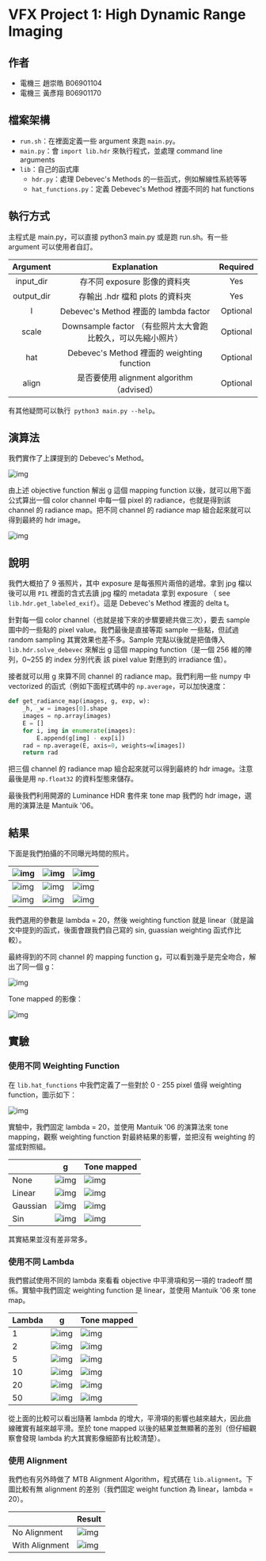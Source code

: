 # VFX Project 1: High Dynamic Range Imaging

## 作者

- 電機三 趙崇皓 B06901104
- 電機三 黃彥翔 B06901170

## 檔案架構

- `run.sh`：在裡面定義一些 argument 來跑 `main.py`。
- `main.py`：會 `import lib.hdr` 來執行程式，並處理 command line arguments
- `lib`：自己的函式庫
  - `hdr.py`：處理 Debevec's Methods 的一些函式，例如解線性系統等等
  - `hat_functions.py`：定義 Debevec's Method 裡面不同的 hat functions

## 執行方式

主程式是 main.py，可以直接 python3 main.py 或是跑 run.sh。有一些 argument 可以使用者自訂。

|  Argument  |                         Explanation                          | Required |
| :--------: | :----------------------------------------------------------: | :------: |
| input_dir  |                 存不同 exposure 影像的資料夾                 |   Yes    |
| output_dir |               存輸出 .hdr 檔和 plots 的資料夾                |   Yes    |
|     l      |            Debevec's Method 裡面的 lambda factor             | Optional |
|   scale    | Downsample factor （有些照片太大會跑比較久，可以先縮小照片） | Optional |
|    hat     |          Debevec's Method 裡面的 weighting function          | Optional |
|   align    |          是否要使用 alignment algorithm（advised）           | Optional |
有其他疑問可以執行` python3 main.py --help`。

## 演算法

我們實作了上課提到的 Debevec's Method。

![img](./images/debevec.png)

由上述 objective function 解出 g 這個 mapping function 以後，就可以用下面公式算出一個 color channel 中每一個 pixel 的 radiance，也就是得到該 channel 的 radiance map。把不同 channel 的 radiance map 組合起來就可以得到最終的 hdr image。

![img](./images/debevec2.png)

## 說明

我們大概拍了 9 張照片，其中 exposure 是每張照片兩倍的遞增。拿到 jpg 檔以後可以用 `PIL` 裡面的含式去讀 jpg 檔的 metadata 拿到 exposure （ see `lib.hdr.get_labeled_exif`）。這是 Debevec's Method 裡面的 delta t。

針對每一個 color channel（也就是接下來的步驟要總共做三次），要去 sample 圖中的一些點的 pixel value。我們最後是直接等距 sample 一些點，但試過 random sampling 其實效果也差不多。Sample 完點以後就是把值傳入 `lib.hdr.solve_debevec` 來解出 g 這個 mapping function（是一個 256 維的陣列，0~255 的 index 分別代表 該 pixel value 對應到的 irradiance 值）。

接者就可以用 g 來算不同 channel 的 radiance map。我們利用一些 numpy 中 vectorized 的函式（例如下面程式碼中的 `np.average`，可以加快速度：

```python
def get_radiance_map(images, g, exp, w):
    _h, _w = images[0].shape
    images = np.array(images)
    E = []
    for i, img in enumerate(images):
        E.append(g[img] - exp[i])
    rad = np.average(E, axis=0, weights=w[images])
    return rad
```

把三個 channel 的 radiance map 組合起來就可以得到最終的 hdr image。注意最後是用 `np.float32` 的資料型態來儲存。

最後我們利用開源的 Luminance HDR 套件來 tone map 我們的 hdr image，選用的演算法是 Mantuik '06。

## 結果

下面是我們拍攝的不同曝光時間的照片。

| ![img](./images/shifted/IMG_6538.JPG) | ![img](./images/shifted/IMG_6539.JPG) | ![img](./images/shifted/IMG_6540.JPG) |
| ------------------------------------- | ------------------------------------- | ------------------------------------- |
| ![img](./images/shifted/IMG_6541.JPG) | ![img](./images/shifted/IMG_6542.JPG) | ![img](./images/shifted/IMG_6543.JPG) |
| ![img](./images/shifted/IMG_6544.JPG) | ![img](./images/shifted/IMG_6545.JPG) | ![img](./images/shifted/IMG_6546.JPG) |

我們選用的參數是 lambda = 20，然後 weighting function 就是 linear（就是論文中提到的函式，後面會跟我們自己寫的 sin, guassian weighting 函式作比較）。

最終得到的不同 channel 的 mapping function g，可以看到幾乎是完全吻合，解出了同一個 g：

![img](./results/20.0_linear_align/exposure.png)

Tone mapped 的影像：

![img](./results/20.0_linear_align/result.png)

## 實驗

### 使用不同 Weighting Function

在 `lib.hat_functions` 中我們定義了一些對於 0 - 255 pixel 值得 weighting function，圖示如下：

![img](./images/hat.png)

實驗中，我們固定 lambda = 20，並使用 Mantuik '06 的演算法來 tone mapping，觀察 weighting function 對最終結果的影響，並把沒有 weighting 的當成對照組。

|          | g                                          | Tone mapped                              |
| -------- | ------------------------------------------ | ---------------------------------------- |
| None     | ![img](./tests/20.0_none/exposure.png)     | ![img](./tests/20.0_none/result.png)     |
| Linear   | ![img](./tests/20.0_linear/exposure.png)   | ![img](./tests/20.0_linear/result.png)   |
| Gaussian | ![img](./tests/20.0_gaussian/exposure.png) | ![img](./tests/20.0_gaussian/result.png) |
| Sin      | ![img](./tests/20.0_sin/exposure.png)      | ![img](./tests/20.0_sin/result.jpg)      |

其實結果並沒有差非常多。

###  使用不同 Lambda

我們嘗試使用不同的 lambda 來看看 objective 中平滑項和另一項的 tradeoff 關係。實驗中我們固定 weighting function 是 linear，並使用 Mantuik '06 來 tone map。

| Lambda | g                                        | Tone mapped                            |
| ------ | ---------------------------------------- | -------------------------------------- |
| 1      | ![img](./tests/1.0_linear/exposure.png)  | ![img](./tests/1.0_linear/result.png)  |
| 2      | ![img](./tests/2.0_linear/exposure.png)  | ![img](./tests/2.0_linear/result.png)  |
| 5      | ![img](./tests/5.0_linear/exposure.png)  | ![img](./tests/5.0_linear/result.png)  |
| 10     | ![img](./tests/10.0_linear/exposure.png) | ![img](./tests/10.0_linear/result.png) |
| 20     | ![img](./tests/20.0_linear/exposure.png) | ![img](./tests/20.0_linear/result.png) |
| 50     | ![img](./tests/50.0_linear/exposure.png) | ![img](./tests/50.0_linear/result.png) |

從上面的比較可以看出隨著 lambda 的增大，平滑項的影響也越來越大，因此曲線確實有越來越平滑。至於 tone mapped 以後的結果並無顯著的差別（但仔細觀察會發現 lambda 約大其實影像細節有比較清楚）。

### 使用 Alignment

我們也有另外時做了 MTB Alignment Algorithm，程式碼在 `lib.alignment`。下圖比較有無 alignment 的差別（我們固定 weight function 為 linear，lambda = 20）。

|                | Result                                            |
| -------------- | ------------------------------------------------- |
| No Alignment   | ![img](./results/20.0_linear_no_align/result.png) |
| With Alignment | ![img](./results/20.0_linear_align/result.png)    |

 